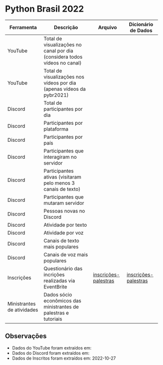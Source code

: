 # Python Brasil 2022

| Ferramenta | Descrição                                                                 | Arquivo                                                                               | Dicionário de Dados
| ---------- | ------------------------------------------------------------------------- | -------------------------------------------------------------------------------------- | ---------- |
| YouTube    | Total de visualizações no canal por dia (considera todos vídeos no canal) | |  |
| YouTube    | Total de visualizações nos vídeos por dia (apenas vídeos da pybr2021)     | |  |
| Discord    | Total de participantes por dia                                            | |  |
| Discord    | Participantes por plataforma                                              | |  |
| Discord    | Participantes por país                                                    | |  |
| Discord    | Participantes que interagiram no servidor                                 | |  |
| Discord    | Participantes ativas (visitaram pelo menos 3 canais de texto)             | |  |
| Discord    | Participantes que mutaram servidor                                        | |  |
| Discord    | Pessoas novas no Discord                                                  | |  |
| Discord    | Atividade por texto                                                       | |  |
| Discord    | Atividade por voz                                                         | |  |
| Discord    | Canais de texto mais populares                                            | |  |
| Discord    | Canais de voz mais populares                                              | |  |
| Inscrições    | Questionário das incrições realizadas via EventBrite                                              | [inscrições-palestras](inscricoes-palestras.csv)             | [inscrições-palestras](./dicionarios-de-dados/inscricoes-palestras.md)  |
| Ministrantes de atividades    | Dados sócio econômicos das ministrantes de palestras e tutoriais                                              |            |   |



## Observações
- Dados do YouTube foram extraídos em: 
- Dados do Discord foram extraídos em: 
- Dados de Inscritos foram extraídos em: 2022-10-27

